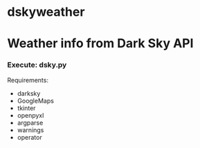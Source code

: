 # dskyweather
<h1>Weather info from Dark Sky API</h1>
<h3>Execute: dsky.py</h3>
Requirements:
<ul>
  <li>darksky</li>
  <li>GoogleMaps</li>
  <li>tkinter</li>
  <li>openpyxl</li>
  <li>argparse</li>
  <li>warnings</li>
  <li>operator</li>
 </ul>
  
